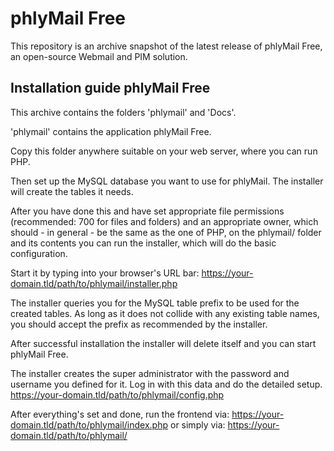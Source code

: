 # phlyMail Free

This repository is an archive snapshot of the latest release of phlyMail Free,
an open-source Webmail and PIM solution.


## Installation guide phlyMail Free

This archive contains the folders 'phlymail' and 'Docs'.

'phlymail' contains the application phlyMail Free.

Copy this folder anywhere suitable on your web server, where you can run PHP.

Then set up the MySQL database you want to use for phlyMail. The installer
will create the tables it needs.

After you have done this and have set appropriate file permissions
(recommended: 700 for files and folders) and an appropriate owner, which
should - in general - be the same as the one of PHP, on the phlymail/ folder and
its contents you can run the installer, which will do the basic configuration.

Start it by typing into your browser's URL bar:
https://your-domain.tld/path/to/phlymail/installer.php

The installer queries you for the MySQL table prefix to be used for the
created tables. As long as it does not collide with any existing table names,
you should accept the prefix as recommended by the installer.

After successful installation the installer will delete itself and
you can start phlyMail Free.

The installer creates the super administrator with the password and username
you defined for it. Log in with this data and do the detailed setup.
https://your-domain.tld/path/to/phlymail/config.php

After everything's set and done, run the frontend via:
https://your-domain.tld/path/to/phlymail/index.php or simply via:
https://your-domain.tld/path/to/phlymail/
